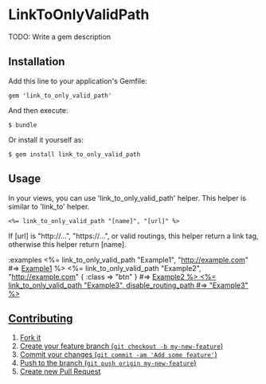 # LinkToOnlyValidPath

TODO: Write a gem description

## Installation

Add this line to your application's Gemfile:

    gem 'link_to_only_valid_path'

And then execute:

    $ bundle

Or install it yourself as:

    $ gem install link_to_only_valid_path

## Usage

In your views, you can use 'link_to_only_valid_path' helper. This helper is similar to 'link_to' helper.

    <%= link_to_only_valid_path "[name]", "[url]" %>

If [url] is "http://...", "https://...", or valid routings, this helper return a link tag, otherwise this helper return [name].

:examples
    <%= link_to_only_valid_path "Example1", "http://example.com" #=> <a href="http://example.com">Example1</a> %>
    <%= link_to_only_valid_path "Example2", "http://example.com" { :class => "btn" } #=> <a href="http://example.com" class="btn">Example2</b> %>
    <%= link_to_only_valid_path "Example3", disable_routing_path #=> "Example3" %>

## Contributing

1. Fork it
2. Create your feature branch (`git checkout -b my-new-feature`)
3. Commit your changes (`git commit -am 'Add some feature'`)
4. Push to the branch (`git push origin my-new-feature`)
5. Create new Pull Request
